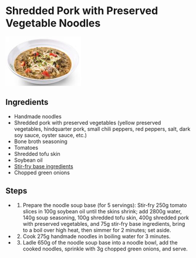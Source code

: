 # Shredded Pork with Preserved Vegetable Noodles

![Shredded Pork with Preserved Vegetable Noodles](../../images/%E9%9B%AA%E8%8F%9C%E8%82%89%E4%B8%9D%E9%9D%A2.png)


## Ingredients

- Handmade noodles
- Shredded pork with preserved vegetables (yellow preserved vegetables, hindquarter pork, small chili peppers, red peppers, salt, dark soy sauce, oyster sauce, etc.)
- Bone broth seasoning
- Tomatoes
- Shredded tofu skin
- Soybean oil
- [Stir-fry base ingredients](../seasonings/Stir-Fry%20Base%20Ingredients.md)
- Chopped green onions

## Steps

- 1. Prepare the noodle soup base (for 5 servings): Stir-fry 250g tomato slices in 100g soybean oil until the skins shrink; add 2800g water, 140g soup seasoning, 100g shredded tofu skin, 400g shredded pork with preserved vegetables, and 75g stir-fry base ingredients, bring to a boil over high heat, then simmer for 2 minutes; set aside.
- 2. Cook 275g handmade noodles in boiling water for 3 minutes.
- 3. Ladle 650g of the noodle soup base into a noodle bowl, add the cooked noodles, sprinkle with 3g chopped green onions, and serve.